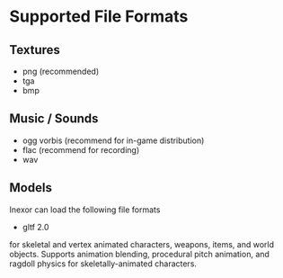# Supported File Formats

## Textures

  * png (recommended)
  * tga
  * bmp

## Music / Sounds

  * ogg vorbis (recommend for in-game distribution)
  * flac (recommend for recording)
  * wav

## Models
Inexor can load the following file formats

  * gltf 2.0

for skeletal and vertex animated characters, weapons, items, and world objects. Supports animation blending, procedural pitch animation, and ragdoll physics for skeletally-animated characters.

